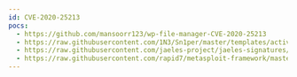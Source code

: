 ```yaml
---
id: CVE-2020-25213
pocs:
  - https://github.com/mansoorr123/wp-file-manager-CVE-2020-25213
  - https://raw.githubusercontent.com/1N3/Sn1per/master/templates/active/CVE-2020-25213_-_WP_File_Manager_File_Upload.sh
  - https://raw.githubusercontent.com/jaeles-project/jaeles-signatures/master/cves/wordpress-file-upload-cve-2020-25213.yaml
  - https://raw.githubusercontent.com/rapid7/metasploit-framework/master/modules/exploits/multi/http/wp_file_manager_rce.rb
---
```

